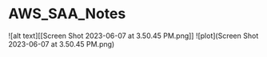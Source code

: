 # AWS_SAA_Notes
![alt text][[Screen Shot 2023-06-07 at 3.50.45 PM.png]]
![plot](Screen Shot 2023-06-07 at 3.50.45 PM.png)
